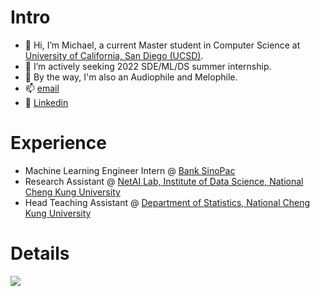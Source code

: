 # Intro
- 👋 Hi, I’m Michael, a current Master student in Computer Science at [University of California, San Diego (UCSD)](https://cse.ucsd.edu/).
- 👀 I’m actively seeking 2022 SDE/ML/DS summer internship.
- 🎵 By the way, I'm also an Audiophile and Melophile.
- 📫 [email](chl131@ucsd.edu)
- 🔗 [Linkedin](https://www.linkedin.com/in/michaellee1996)

# Experience
- Machine Learning Engineer Intern @ [Bank SinoPac](https://bank.sinopac.com/)
- Research Assistant @ [NetAI Lab, Institute of Data Science, National Cheng Kung University](https://sites.google.com/view/chengteli/home)
- Head Teaching Assistant @ [Department of Statistics, National Cheng Kung University](http://www.stat.ncku.edu.tw/index.php?lang=en)

# Details
![](https://i.imgur.com/ITSAm9b.png)

<!---
chl131/chl131 is a ✨ special ✨ repository because its `README.md` (this file) appears on your GitHub profile.
You can click the Preview link to take a look at your changes.
--->
